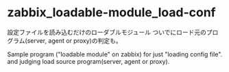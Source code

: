 # zabbix_loadable-module_load-conf

設定ファイルを読み込むだけのローダブルモジュール
ついでにロード元のプログラム(server, agent or proxy)の判定も。

Sample program ("loadable module" on zabbix) for just "loading config file".
and judging load source program(server, agent or proxy).


